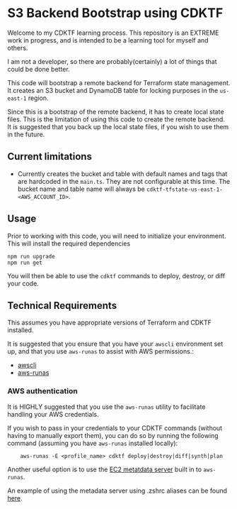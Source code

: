 # S3 Backend Bootstrap using CDKTF

Welcome to my CDKTF learning process. This repository is an EXTREME work in progress, and is intended to be a learning tool for myself and others.

I am not a developer, so there are probably(certainly) a lot of things that could be done better.

This code will bootstrap a remote backend for Terraform state management. It creates an S3 bucket and DynamoDB table for locking purposes in the `us-east-1` region.

Since this is a bootstrap of the remote backend, it has to create local state files. This is the limitation of using this code to create the remote backend. It is suggested that you back up the local state files, if you wish to use them in the future.

## Current limitations

- Currently creates the bucket and table with default names and tags that are hardcoded in the `main.ts`. They are not configurable at this time. The bucket name and table name will always be `cdktf-tfstate-us-east-1-<AWS_ACCOUNT_ID>`.

## Usage

Prior to working with this code, you will need to initialize your environment. This will install the required dependencies

```shell
npm run upgrade
npm run get
```

You will then be able to use the `cdktf` commands to deploy, destroy, or diff your code.

## Technical Requirements

This assumes you have appropriate versions of Terraform and CDKTF installed.

It is suggested that you ensure that you have your `awscli` environment set up, and that you use `aws-runas` to assist with AWS permissions.:

- [awscli](https://docs.aws.amazon.com/cli/latest/userguide/install-cliv2.html)
- [aws-runas](https://mmmorris1975.github.io/aws-runas/)

### AWS authentication

It is HIGHLY suggested that you use the `aws-runas` utility to facilitate handling your AWS credentials.

If you wish to pass in your credentials to your CDKTF commands (without having to manually export them), you can do so by running the following command (assuming you have `aws-runas` installed locally):

```shell
    aws-runas -E <profile_name> cdktf deploy|destroy|diff|synth|plan
```

Another useful option is to use the [EC2 metatdata server](https://mmmorris1975.github.io/aws-runas/metadata_credentials.html) built in to `aws-runas`.

An example of using the metadata server using .zshrc aliases can be found [here](https://gist.github.com/so1omon563/4318631a1a903b3839f353df776f7d13).
